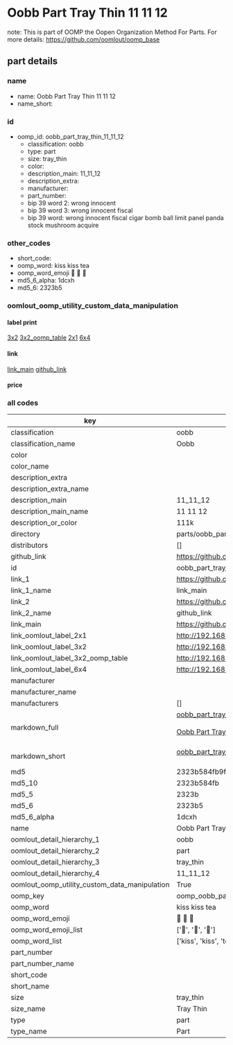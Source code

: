 # Oobb Part Tray Thin 11 11 12  

note: This is part of OOMP the Oopen Organization Method For Parts. For more details: https://github.com/oomlout/oomp_base

##  part details





### name
* name: Oobb Part Tray Thin 11 11 12
* name_short: 
### id
* oomp_id: oobb_part_tray_thin_11_11_12
  * classification: oobb
  * type: part
  * size: tray_thin
  * color: 
  * description_main: 11_11_12
  * description_extra: 
  * manufacturer: 
  * part_number: 
  * bip 39 word 2: wrong innocent
  * bip 39 word 3: wrong innocent fiscal
  * bip 39 word: wrong innocent fiscal cigar bomb ball limit panel panda stock mushroom acquire

### other_codes
* short_code: 
* oomp_word: kiss kiss tea
* oomp_word_emoji :kiss: :kiss: :tea:
* md5_6_alpha: 1dcxh
* md5_6: 2323b5






### oomlout_oomp_utility_custom_data_manipulation
#### label print
[3x2](http://192.168.1.245:1112/?label=oomp%201dcxh)
[3x2_oomp_table](http://192.168.1.107:1112/?label=oomp%201dcxh)
[2x1](http://192.168.1.242:1112/?label=oomp%201dcxh)
[6x4](http://192.168.1.55:1112/?label=oomp%201dcxh)    

#### link

[link_main](https://github.com/oomlout/oomlout_oomp_current_version_messy/tree/main/parts/oobb_part_tray_thin_11_11_12) [github_link](https://github.com/oomlout/oomlout_oomp_part_src/tree/main/parts/oobb_part_tray_thin_11_11_12)                             

#### price







### all codes 
| key | value |  
| --- | --- |  
| classification | oobb |  
| classification_name | Oobb |  
| color |  |  
| color_name |  |  
| description_extra |  |  
| description_extra_name |  |  
| description_main | 11_11_12 |  
| description_main_name | 11 11 12 |  
| description_or_color | 111k |  
| directory | parts/oobb_part_tray_thin_11_11_12 |  
| distributors | [] |  
| github_link | https://github.com/oomlout/oomlout_oomp_part_src/tree/main/parts/oobb_part_tray_thin_11_11_12 |  
| id | oobb_part_tray_thin_11_11_12 |  
| link_1 | https://github.com/oomlout/oomlout_oomp_current_version_messy/tree/main/parts/oobb_part_tray_thin_11_11_12 |  
| link_1_name | link_main |  
| link_2 | https://github.com/oomlout/oomlout_oomp_part_src/tree/main/parts/oobb_part_tray_thin_11_11_12 |  
| link_2_name | github_link |  
| link_main | https://github.com/oomlout/oomlout_oomp_current_version_messy/tree/main/parts/oobb_part_tray_thin_11_11_12 |  
| link_oomlout_label_2x1 | http://192.168.1.242:1112/?label=oomp%201dcxh |  
| link_oomlout_label_3x2 | http://192.168.1.245:1112/?label=oomp%201dcxh |  
| link_oomlout_label_3x2_oomp_table | http://192.168.1.107:1112/?label=oomp%201dcxh |  
| link_oomlout_label_6x4 | http://192.168.1.55:1112/?label=oomp%201dcxh |  
| manufacturer |  |  
| manufacturer_name |  |  
| manufacturers | [] |  
| markdown_full | [oobb_part_tray_thin_11_11_12](https://github.com/oomlout/oomlout_oomp_current_version_messy/tree/main/parts/oobb_part_tray_thin_11_11_12)<br>[](https://github.com/oomlout/oomlout_oomp_current_version_messy/tree/main/parts/oobb_part_tray_thin_11_11_12)<br>[Oobb Part Tray Thin 11 11 12](https://github.com/oomlout/oomlout_oomp_current_version_messy/tree/main/parts/oobb_part_tray_thin_11_11_12)<br><br> |  
| markdown_short | [oobb_part_tray_thin_11_11_12](https://github.com/oomlout/oomlout_oomp_current_version_messy/tree/main/parts/oobb_part_tray_thin_11_11_12)<br><br> |  
| md5 | 2323b584fb9f903c478c928eaf1d27f5 |  
| md5_10 | 2323b584fb |  
| md5_5 | 2323b |  
| md5_6 | 2323b5 |  
| md5_6_alpha | 1dcxh |  
| name | Oobb Part Tray Thin 11 11 12 |  
| oomlout_detail_hierarchy_1 | oobb |  
| oomlout_detail_hierarchy_2 | part |  
| oomlout_detail_hierarchy_3 | tray_thin |  
| oomlout_detail_hierarchy_4 | 11_11_12 |  
| oomlout_oomp_utility_custom_data_manipulation | True |  
| oomp_key | oomp_oobb_part_tray_thin_11_11_12 |  
| oomp_word | kiss kiss tea |  
| oomp_word_emoji | :kiss: :kiss: :tea: |  
| oomp_word_emoji_list | [':kiss:', ':kiss:', ':tea:'] |  
| oomp_word_list | ['kiss', 'kiss', 'tea'] |  
| part_number |  |  
| part_number_name |  |  
| short_code |  |  
| short_name |  |  
| size | tray_thin |  
| size_name | Tray Thin |  
| type | part |  
| type_name | Part |  
